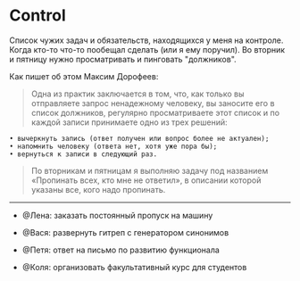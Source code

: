 # Control

Список чужих задач и обязательств, находящихся у меня на контроле. Когда кто-то что-то пообещал сделать (или я ему поручил). Во вторник и пятницу нужно просматривать и пинговать "должников".

Как пишет об этом Максим Дорофеев:

> Одна из практик заключается в том, что, как только вы отправляете запрос ненадежному человеку, вы заносите его в список должников, регулярно просматриваете этот список и по каждой записи принимаете одно из трех решений:

    • вычеркнуть запись (ответ получен или вопрос более не актуален);
    • напомнить человеку (ответа нет, хотя уже пора бы);
    • вернуться к записи в следующий раз.

> По вторникам и пятницам я выполняю задачу под названием «Пропинать всех, кто мне не ответил», в описании которой указаны все, кого надо пропинать.

---

- @Лена: заказать постоянный пропуск на машину

- @Вася: развернуть гитреп с генератором синонимов

- @Петя: ответ на письмо по развитию функционала

- @Коля: организовать факультативный курс для студентов
